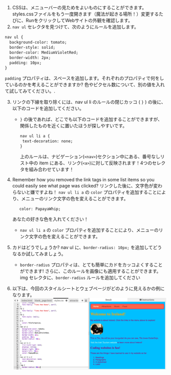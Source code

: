 1. CSSは、メニューバーの見ためをよいものにすることができます。 styles.cssファイルをもう一度開きます（魔法が起きる場所！）変更するたびに、RunをクリックしてWebサイトの外観を確認します。
2.  `nav ul` セレクタを見つけて、次のようにルールを追加します。

   ```
   nav ul {
     background-color: tomato;
     border-style: solid;
     border-color: MediumVioletRed;
     border-width: 2px;
     padding: 10px;
   }
   ```

   `padding` プロパティは、スペースを追加します。それぞれのプロパティで何をしているのかを考えることができますか? 色やピクセル数について、別の値を入れて試してみてください。.

3. リンクの下線を取り除くには、nav ul li のルールの閉じカッコ \( `}` \) の後に、以下のコードを追加してください。

   * `}` の後であれば、どこでも以下のコードを追加することができますが、関係したものを近くに置いたほうが探しやすいです。

     ```
     nav ul li a {
      text-decoration: none;
     }
     ```

     上のルールは、ナビゲーション\(`<nav>`\)セクション中にある、番号なしリスト中の item にある、リンク\(`<a>`\)に対して反映されます！4つのセレクタを組み合わせています！

4. Remember how you removed the link tags in some list items so you could easily see what page was clicked? リンクした後に、文字色が変わらないと嫌ですよね！ `nav ul li a` の `color` プロパティを追加することにより、メニューのリンク文字の色を変えることができます。

   ```
      color: PapayaWhip;
   ```

   あなたの好きな色を入れてください！

   * `nav ul li a` の `color` プロパティを追加することにより、メニューのリンク文字の色を変えることができます。

5. カドはどうでしょうか? nav ul に、`border-radius: 10px;` を追加してどうなるか試してみましょう。

   * `border-radius` プロパティは、とても簡単にカドをカッコよくすることができます! さらに、このルールを画像にも適用することができます。img セレクタに、`border-radius` ルールを追加してください 

6. 以下は、今回のスタイルシートとウェブページがどのように見えるかの例になります。 ![](assets/MenuBarFullStyles.png)



